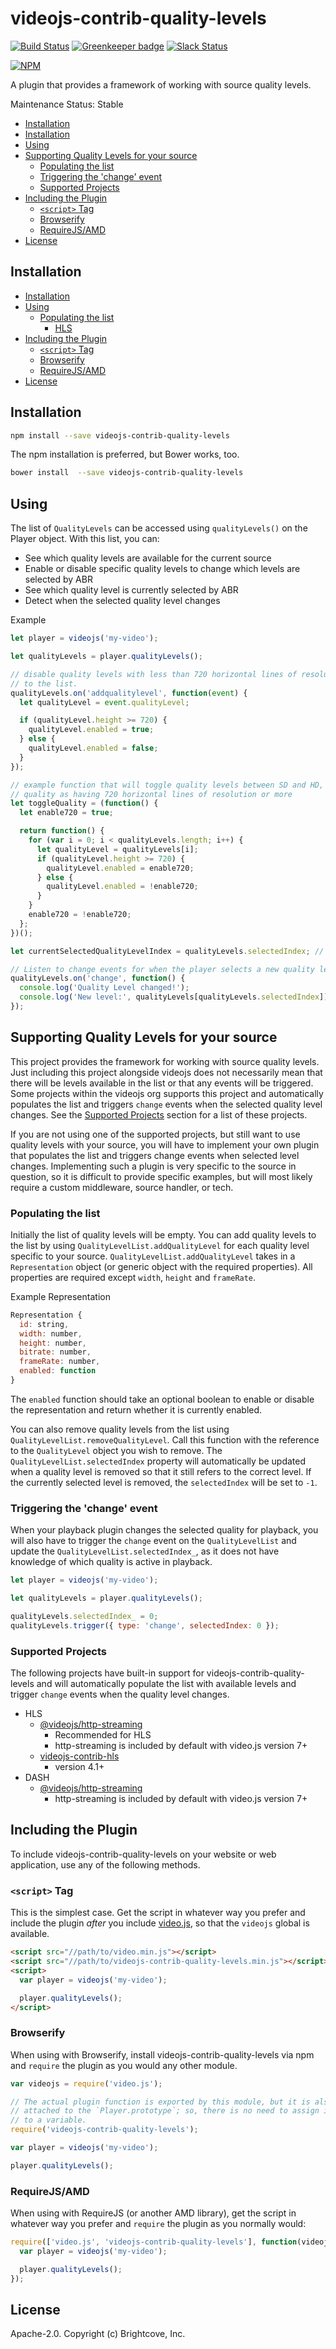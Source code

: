 # videojs-contrib-quality-levels
[![Build Status](https://travis-ci.org/videojs/videojs-contrib-quality-levels.svg?branch=master)](https://travis-ci.org/videojs/videojs-contrib-quality-levels)
[![Greenkeeper badge](https://badges.greenkeeper.io/videojs/videojs-contrib-quality-levels.svg)](https://greenkeeper.io/)
[![Slack Status](http://slack.videojs.com/badge.svg)](http://slack.videojs.com)

[![NPM](https://nodei.co/npm/videojs-contrib-quality-levels.png?downloads=true&downloadRank=true)](https://nodei.co/npm/videojs-contrib-quality-levels/)

A plugin that provides a framework of working with source quality levels.

Maintenance Status: Stable

<!-- START doctoc generated TOC please keep comment here to allow auto update -->
<!-- DON'T EDIT THIS SECTION, INSTEAD RE-RUN doctoc TO UPDATE -->


- [Installation](#installation)
- [Installation](#installation-1)
- [Using](#using)
- [Supporting Quality Levels for your source](#supporting-quality-levels-for-your-source)
  - [Populating the list](#populating-the-list)
  - [Triggering the 'change' event](#triggering-the-change-event)
  - [Supported Projects](#supported-projects)
- [Including the Plugin](#including-the-plugin)
  - [`<script>` Tag](#script-tag)
  - [Browserify](#browserify)
  - [RequireJS/AMD](#requirejsamd)
- [License](#license)

<!-- END doctoc generated TOC please keep comment here to allow auto update -->

## Installation

- [Installation](#installation)
- [Using](#using)
  - [Populating the list](#populating-the-list)
    - [HLS](#hls)
- [Including the Plugin](#including-the-plugin)
  - [`<script>` Tag](#script-tag)
  - [Browserify](#browserify)
  - [RequireJS/AMD](#requirejsamd)
- [License](#license)

<!-- END doctoc generated TOC please keep comment here to allow auto update -->
## Installation

```sh
npm install --save videojs-contrib-quality-levels
```

The npm installation is preferred, but Bower works, too.

```sh
bower install  --save videojs-contrib-quality-levels
```

## Using

The list of `QualityLevels` can be accessed using `qualityLevels()` on the Player object.
With this list, you can:
 * See which quality levels are available for the current source
 * Enable or disable specific quality levels to change which levels are selected by ABR
 * See which quality level is currently selected by ABR
 * Detect when the selected quality level changes

Example
```js
let player = videojs('my-video');

let qualityLevels = player.qualityLevels();

// disable quality levels with less than 720 horizontal lines of resolution when added
// to the list.
qualityLevels.on('addqualitylevel', function(event) {
  let qualityLevel = event.qualityLevel;

  if (qualityLevel.height >= 720) {
    qualityLevel.enabled = true;
  } else {
    qualityLevel.enabled = false;
  }
});

// example function that will toggle quality levels between SD and HD, defining and HD
// quality as having 720 horizontal lines of resolution or more
let toggleQuality = (function() {
  let enable720 = true;

  return function() {
    for (var i = 0; i < qualityLevels.length; i++) {
      let qualityLevel = qualityLevels[i];
      if (qualityLevel.height >= 720) {
        qualityLevel.enabled = enable720;
      } else {
        qualityLevel.enabled = !enable720;
      }
    }
    enable720 = !enable720;
  };
})();

let currentSelectedQualityLevelIndex = qualityLevels.selectedIndex; // -1 if no level selected

// Listen to change events for when the player selects a new quality level
qualityLevels.on('change', function() {
  console.log('Quality Level changed!');
  console.log('New level:', qualityLevels[qualityLevels.selectedIndex]);
});
```
## Supporting Quality Levels for your source
This project provides the framework for working with source quality levels. Just including this project alongside videojs does not necessarily mean that there will be levels available in the list or that any events will be triggered. Some projects within the videojs org supports this project and automatically populates the list and triggers `change` events when the selected quality level changes. See the [Supported Projects](#supported-projects) section for a list of these projects.

If you are not using one of the supported projects, but still want to use quality levels with your source, you will have to implement your own plugin that populates the list and triggers change events when selected level changes. Implementing such a plugin is very specific to the source in question, so it is difficult to provide specific examples, but will most likely require a custom middleware, source handler, or tech.

### Populating the list
Initially the list of quality levels will be empty. You can add quality levels to the list by using `QualityLevelList.addQualityLevel` for each quality level specific to your source. `QualityLevelList.addQualityLevel` takes in a `Representation` object (or generic object with the required properties). All properties are required except `width`, `height` and `frameRate`.

Example Representation
```js
Representation {
  id: string,
  width: number,
  height: number,
  bitrate: number,
  frameRate: number,
  enabled: function
}
```

The `enabled` function should take an optional boolean to enable or disable the representation and return whether it is currently enabled.

You can also remove quality levels from the list using `QualityLevelList.removeQualityLevel`. Call this function with the reference to the `QualityLevel` object you wish to remove. The `QualityLevelList.selectedIndex` property will automatically be updated when a quality level is removed so that it still refers to the correct level. If the currently selected level is removed, the `selectedIndex` will be set to `-1`.

### Triggering the 'change' event

When your playback plugin changes the selected quality for playback, you will also have to trigger the `change` event on the `QualityLevelList` and update the `QualityLevelList.selectedIndex_`, as it does not have knowledge of which quality is active in playback.

```js
let player = videojs('my-video');

let qualityLevels = player.qualityLevels();

qualityLevels.selectedIndex_ = 0;
qualityLevels.trigger({ type: 'change', selectedIndex: 0 });
```

### Supported Projects

The following projects have built-in support for videojs-contrib-quality-levels and will automatically populate the list with available levels and trigger `change` events when the quality level changes.

* HLS
  * [@videojs/http-streaming](https://github.com/videojs/http-streaming)
    * Recommended for HLS
    * http-streaming is included by default with video.js version 7+
  * [videojs-contrib-hls](https://github.com/videojs/videojs-contrib-hls)
    * version 4.1+
* DASH
  * [@videojs/http-streaming](https://github.com/videojs/http-streaming)
    * http-streaming is included by default with video.js version 7+

## Including the Plugin

To include videojs-contrib-quality-levels on your website or web application, use any of the following methods.

### `<script>` Tag

This is the simplest case. Get the script in whatever way you prefer and include the plugin _after_ you include [video.js][videojs], so that the `videojs` global is available.

```html
<script src="//path/to/video.min.js"></script>
<script src="//path/to/videojs-contrib-quality-levels.min.js"></script>
<script>
  var player = videojs('my-video');

  player.qualityLevels();
</script>
```

### Browserify

When using with Browserify, install videojs-contrib-quality-levels via npm and `require` the plugin as you would any other module.

```js
var videojs = require('video.js');

// The actual plugin function is exported by this module, but it is also
// attached to the `Player.prototype`; so, there is no need to assign it
// to a variable.
require('videojs-contrib-quality-levels');

var player = videojs('my-video');

player.qualityLevels();
```

### RequireJS/AMD

When using with RequireJS (or another AMD library), get the script in whatever way you prefer and `require` the plugin as you normally would:

```js
require(['video.js', 'videojs-contrib-quality-levels'], function(videojs) {
  var player = videojs('my-video');

  player.qualityLevels();
});
```

## License

Apache-2.0. Copyright (c) Brightcove, Inc.


[videojs]: http://videojs.com/
